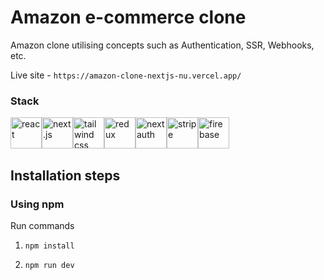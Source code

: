 # Amazon e-commerce clone
Amazon clone utilising concepts such as Authentication, SSR, Webhooks, etc.

Live site - ```https://amazon-clone-nextjs-nu.vercel.app/```

### Stack

<div style="display: flex; width: 300px justify-content: space-between;">
    <img src="https://cdn.freebiesupply.com/logos/large/2x/react-1-logo-png-transparent.png" alt="react" width="50" height="50">
    <img src="https://decodenatura.com/static/fb8aa1bb70c9925ce1ae22dc2711b343/nextjs-logo.png" alt="next.js" width="50" height="50">
    <img src="https://upload.wikimedia.org/wikipedia/commons/thumb/d/d5/Tailwind_CSS_Logo.svg/2048px-Tailwind_CSS_Logo.svg.png" alt="tailwind css" width="50" height="50">
    <img src="https://banner2.cleanpng.com/20180511/zie/kisspng-redux-react-javascript-vue-js-single-page-applicat-5af5cde3d3a5e8.2671715915260584678669.jpg" alt="redux" width="50" height="50">
    <img src="https://next-auth.js.org/img/logo/logo-sm.png" alt="nextauth" width="50" height="50">
    <img src="https://upload.wikimedia.org/wikipedia/commons/thumb/b/ba/Stripe_Logo%2C_revised_2016.svg/2560px-Stripe_Logo%2C_revised_2016.svg.png" alt="stripe" width="50" height="50">
    <img src="https://firebase.google.com/downloads/brand-guidelines/PNG/logo-vertical.png?hl=es" alt="firebase" width="50" height="50"><br/><br/><br/>
</div>


## Installation steps

### Using npm

Run commands

1) ```npm install```


2) ```npm run dev```

